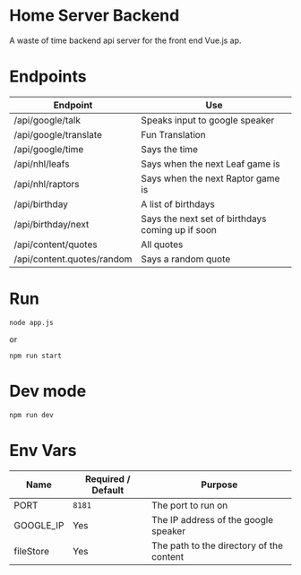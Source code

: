 # Home Server Backend

A waste of time backend api server for the front end Vue.js ap.


# Endpoints

| Endpoint | Use |
|---|---|
| /api/google/talk | Speaks input to google speaker |
| /api/google/translate | Fun Translation |
| /api/google/time | Says the time |
| /api/nhl/leafs | Says when the next Leaf game is |
| /api/nhl/raptors | Says when the next Raptor game is |
| /api/birthday | A list of birthdays |
| /api/birthday/next | Says the next set of birthdays coming up if soon |
| /api/content/quotes | All quotes |
| /api/content.quotes/random | Says a random quote |

# Run

`node app.js`

or 

`npm run start`

# Dev mode

`npm run dev`

# Env Vars

| Name | Required / Default | Purpose |
|---|---|---|
| PORT | `8181` | The port to run on |
| GOOGLE_IP | Yes | The IP address of the google speaker |
| fileStore | Yes | The path to the directory of the content | 
